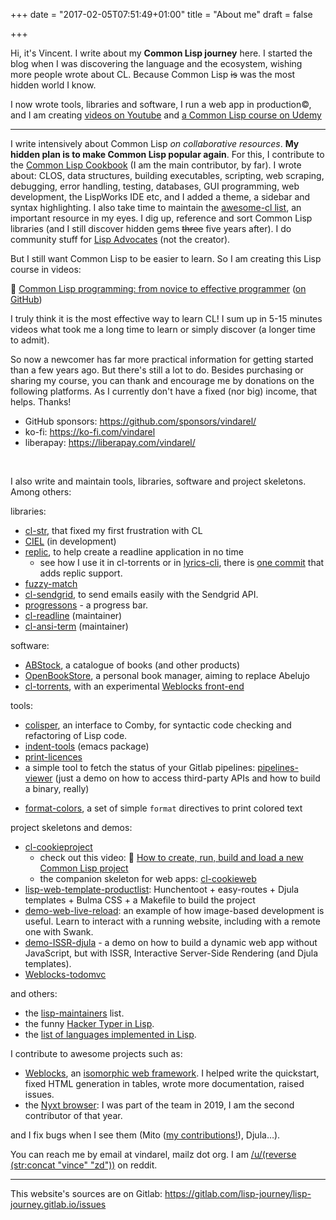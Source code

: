 +++
date = "2017-02-05T07:51:49+01:00"
title = "About me"
draft = false

+++

Hi, it's Vincent. I write about my **Common Lisp journey** here. I
started the blog when I was discovering the language and the
ecosystem, wishing more people wrote about CL. Because Common Lisp ~~is~~ was
the most hidden world I know.

I now wrote tools, libraries and software, I run a web app in
production©, and I am creating [videos on Youtube](https://www.youtube.com/channel/UC1l24uzOAt46O7F2NQhA4yw) and [a Common Lisp course on Udemy](https://www.udemy.com/course/common-lisp-programming/?referralCode=2F3D698BBC4326F94358)

---

I write intensively about Common Lisp *on collaborative resources*. **My hidden plan is to make Common Lisp popular again**. For this, I contribute to the [Common Lisp Cookbook](https://github.com/LispCookbook/cl-cookbook/) (I am the main contributor, by far). I wrote about: CLOS, data structures, building executables, scripting, web scraping, debugging, error handling, testing, databases, GUI programming, web development, the LispWorks IDE etc, and I added a theme, a sidebar and syntax highlighting. I also take time to maintain the [awesome-cl list](https://github.com/CodyReichert/awesome-cl/), an important resource in my eyes. I dig up, reference and sort Common Lisp libraries (and I still discover hidden gems ~~three~~ five years after). I do community stuff for [Lisp Advocates](https://twitter.com/LispAdvocates) (not the creator).

But I still want Common Lisp to be easier to learn. So I am creating this Lisp course in videos:

 🎥 [Common Lisp programming: from novice to effective programmer](https://www.udemy.com/course/common-lisp-programming/?referralCode=2F3D698BBC4326F94358) ([on GitHub](https://github.com/vindarel/common-lisp-course-in-videos))

I truly think it is the most effective way to learn CL! I sum up in 5-15 minutes videos what took me a long time to learn or simply discover (a longer time to admit).

So now a newcomer has far more practical information for getting started than a few years ago. But there's still a lot to do. Besides purchasing or sharing my course, you can thank and encourage me by donations on the following platforms. As I currently don't have a fixed (nor big) income, that helps. Thanks!

- GitHub sponsors: https://github.com/sponsors/vindarel/
- ko-fi: https://ko-fi.com/vindarel
- liberapay: https://liberapay.com/vindarel/

<div>
<br/>
<script type='text/javascript' src='https://ko-fi.com/widgets/widget_2.js'></script><script type='text/javascript'>kofiwidget2.init('Buy me a coffee!', '#29abe0', 'K3K828W0V');kofiwidget2.draw();</script>
</div>

I also write and maintain tools, libraries, software and project skeletons. Among others:

libraries:

- [cl-str](https://github.com/vindarel/cl-str/), that fixed my first frustration with CL
- [CIEL](https://github.com/ciel-lang/CIEL) (in development)
- [replic](https://github.com/vindarel/replic/), to help create a readline application in no time
  - see how I use it in cl-torrents or in [lyrics-cli](https://github.com/vindarel/lyrics-cli), there is [one commit](https://github.com/vindarel/lyrics-cli/commit/0a75ae78a172b2aba427d2a5911d8034174c43fd#) that adds replic support.
- [fuzzy-match](https://github.com/vindarel/fuzzy-match)
- [cl-sendgrid](https://github.com/vindarel/cl-sendgrid), to send emails easily with the Sendgrid API.
- [progressons](https://github.com/vindarel/progressons) - a progress bar.
- [cl-readline](https://github.com/vindarel/cl-readline) (maintainer)
- [cl-ansi-term](https://github.com/vindarel/cl-ansi-term) (maintainer)

software:

 - [ABStock](https://github.com/vindarel/ABStock), a catalogue of books (and other products)
 - [OpenBookStore](https://github.com/OpenBookStore/openbookstore), a personal book manager, aiming to replace Abelujo
 - [cl-torrents](https://github.com/vindarel/cl-torrents), with an experimental [Weblocks front-end](https://github.com/vindarel/cl-torrents-web)
 <!-- - [Abelujo](https://gitlab.com/vindarel/abelujo/), a free software for bookshops (Python) -->

tools:

- [colisper](https://github.com/vindarel/colisper), an interface to Comby, for syntactic code checking and refactoring of Lisp code.
- [indent-tools](https://github.com/vindarel/indent-tools) (emacs package)
- [print-licences](https://github.com/vindarel/print-licenses)
- a simple tool to fetch the status of your Gitlab pipelines: [pipelines-viewer](https://github.com/vindarel/pipelines-viewer) (just a demo on how to access third-party APIs and how to build a binary, really)
<!-- - [slime-load-this-project](https://github.com/vindarel/slime-load-this-project), an emacs package that wants to ease the … -->
- [format-colors](https://github.com/vindarel/format-colors), a set of simple `format` directives to print colored text

project skeletons and demos:

- [cl-cookieproject](https://github.com/vindarel/cl-cookieproject)
  - check out this video: 🎥 [How to create, run, build and load a new Common Lisp project](https://github.com/vindarel/cl-cookieproject)
  - the companion skeleton for web apps: [cl-cookieweb](https://github.com/vindarel/cl-cookieweb)
- [lisp-web-template-productlist](https://github.com/vindarel/lisp-web-template-productlist): Hunchentoot + easy-routes + Djula templates + Bulma CSS + a Makefile to build the project
- [demo-web-live-reload](https://github.com/vindarel/demo-web-live-reload): an example of how image-based development is useful. Learn to interact with a running website, including with a remote one with Swank.
- [demo-ISSR-djula](https://github.com/vindarel/demo-ISSR-djula) - a demo on how to build a dynamic web app without JavaScript, but with ISSR, Interactive Server-Side Rendering (and Djula templates).
- [Weblocks-todomvc](https://github.com/vindarel/weblocks-todomvc)

and others:

- the [lisp-maintainers](https://github.com/vindarel/lisp-maintainers) list.
- the funny [Hacker Typer in Lisp](https://github.com/vindarel/Hacker-Typer).
- the [list of languages implemented in Lisp](https://github.com/vindarel/list-of-languages-implemented-in-lisp).

I contribute to awesome projects such as:

- [Weblocks](https://github.com/40ants/weblocks/), an [isomorphic web framework](https://github.com/vindarel/awesome-no-js-web-frameworks). I helped write the quickstart, fixed HTML generation in tables, wrote more documentation, raised issues.
- the [Nyxt browser](https://github.com/atlas-engineer/nyxt/): I was part of the team in 2019, I am the second contributor of that year.

and I fix bugs when I see them (Mito ([my contributions!](https://github.com/fukamachi/mito/graphs/contributors)), Djula…).

You can reach me by email at vindarel, mailz dot org. I am [/u/(reverse (str:concat "vince" "zd"))](https://www.reddit.com/user/dzecniv/) on reddit.

---

This website's sources are on Gitlab: https://gitlab.com/lisp-journey/lisp-journey.gitlab.io/issues
